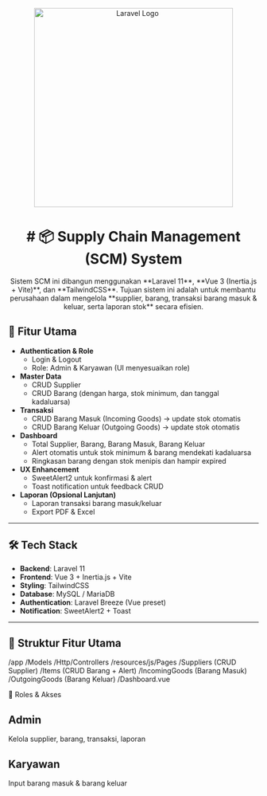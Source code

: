 <p align="center"><a href="https://laravel.com" target="_blank"><img src="https://raw.githubusercontent.com/laravel/art/master/logo-lockup/5%20SVG/2%20CMYK/1%20Full%20Color/laravel-logolockup-cmyk-red.svg" width="400" alt="Laravel Logo"></a></p>

<h1 align="center"># 📦 Supply Chain Management (SCM) System</h1> 
<p align="center">
Sistem SCM ini dibangun menggunakan **Laravel 11**, **Vue 3 (Inertia.js + Vite)**, dan **TailwindCSS**.  
Tujuan sistem ini adalah untuk membantu perusahaan dalam mengelola **supplier, barang, transaksi barang masuk & keluar, serta laporan stok** secara efisien.
</p>

## 🚀 Fitur Utama

-   **Authentication & Role**
    -   Login & Logout
    -   Role: Admin & Karyawan (UI menyesuaikan role)
-   **Master Data**
    -   CRUD Supplier
    -   CRUD Barang (dengan harga, stok minimum, dan tanggal kadaluarsa)
-   **Transaksi**
    -   CRUD Barang Masuk (Incoming Goods) → update stok otomatis
    -   CRUD Barang Keluar (Outgoing Goods) → update stok otomatis
-   **Dashboard**
    -   Total Supplier, Barang, Barang Masuk, Barang Keluar
    -   Alert otomatis untuk stok minimum & barang mendekati kadaluarsa
    -   Ringkasan barang dengan stok menipis dan hampir expired
-   **UX Enhancement**
    -   SweetAlert2 untuk konfirmasi & alert
    -   Toast notification untuk feedback CRUD
-   **Laporan (Opsional Lanjutan)**
    -   Laporan transaksi barang masuk/keluar
    -   Export PDF & Excel

---

## 🛠️ Tech Stack

-   **Backend**: Laravel 11
-   **Frontend**: Vue 3 + Inertia.js + Vite
-   **Styling**: TailwindCSS
-   **Database**: MySQL / MariaDB
-   **Authentication**: Laravel Breeze (Vue preset)
-   **Notification**: SweetAlert2 + Toast

---

## 📂 Struktur Fitur Utama

/app
/Models
/Http/Controllers
/resources/js/Pages
/Suppliers (CRUD Supplier)
/Items (CRUD Barang + Alert)
/IncomingGoods (Barang Masuk)
/OutgoingGoods (Barang Keluar)
/Dashboard.vue

👥 Roles & Akses

## Admin

<p>Kelola supplier, barang, transaksi, laporan</p>

## Karyawan

<p>Input barang masuk & barang keluar</p>
